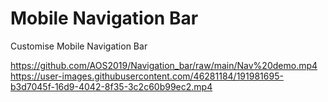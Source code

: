 # Mobile Navigation Bar
Customise Mobile Navigation Bar

https://github.com/AOS2019/Navigation_bar/raw/main/Nav%20demo.mp4
https://user-images.githubusercontent.com/46281184/191981695-b3d7045f-16d9-4042-8f35-3c2c60b99ec2.mp4
